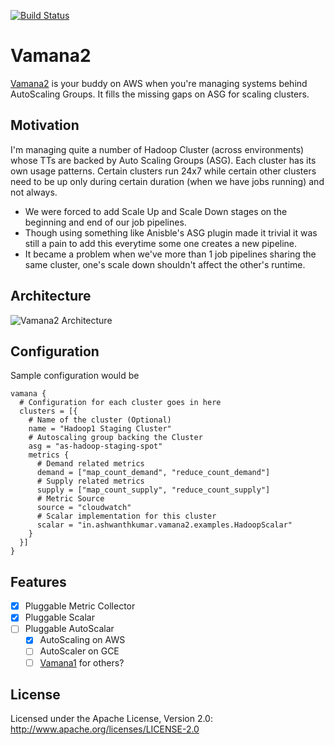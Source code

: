 [![Build Status](https://snap-ci.com/ashwanthkumar/vamana2/branch/master/build_image)](https://snap-ci.com/ashwanthkumar/vamana2/branch/master)

# Vamana2
[Vamana2](https://en.wikipedia.org/wiki/Vamana) is your buddy on AWS when you're managing systems behind AutoScaling Groups. It fills the missing gaps on ASG for scaling clusters.

## Motivation
I'm managing quite a number of Hadoop Cluster (across environments) whose TTs are backed by Auto Scaling Groups (ASG). 
Each cluster has its own usage patterns. Certain clusters run 24x7 while certain other clusters need to be up only during certain duration (when we have jobs running) and not always.
- We were forced to add Scale Up and Scale Down stages on the beginning and end of our job pipelines.
- Though using something like Anisble's ASG plugin made it trivial it was still a pain to add this everytime some one creates a new pipeline.
- It became a problem when we've more than 1 job pipelines sharing the same cluster, one's scale down shouldn't affect the other's runtime.

## Architecture
![Vamana2 Architecture](https://raw.githubusercontent.com/ashwanthkumar/vamana2/master/docs/vaman-architecture.png)

## Configuration
Sample configuration would be
```
vamana {
  # Configuration for each cluster goes in here
  clusters = [{
    # Name of the cluster (Optional)
    name = "Hadoop1 Staging Cluster"
    # Autoscaling group backing the Cluster
    asg = "as-hadoop-staging-spot"
    metrics {
      # Demand related metrics
      demand = ["map_count_demand", "reduce_count_demand"]
      # Supply related metrics
      supply = ["map_count_supply", "reduce_count_supply"]
      # Metric Source
      source = "cloudwatch"
      # Scalar implementation for this cluster
      scalar = "in.ashwanthkumar.vamana2.examples.HadoopScalar"
    }
  }]
}
```

## Features
- [x] Pluggable Metric Collector
- [x] Pluggable Scalar
- [ ] Pluggable AutoScalar
  - [x] AutoScaling on AWS
  - [ ] AutoScaler on GCE
  - [ ] [Vamana1](http://github.com/ashwanthkumar/vamana) for others?

## License
Licensed under the Apache License, Version 2.0: http://www.apache.org/licenses/LICENSE-2.0
